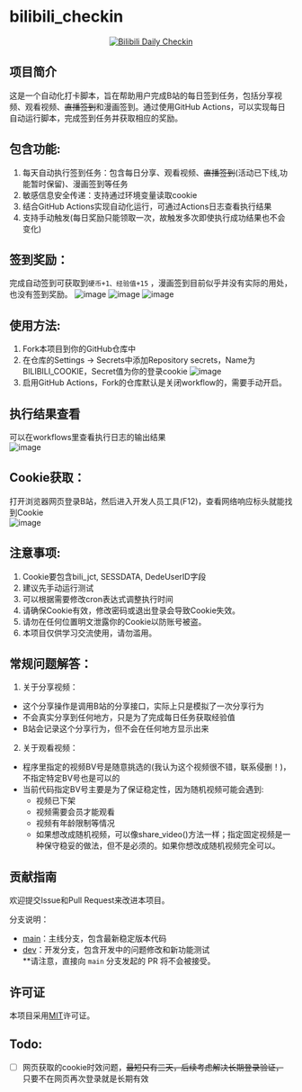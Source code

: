 # bilibili_checkin
<div align="center">

[![Bilibili Daily Checkin](https://github.com/Dangks/bilibili_checkin/actions/workflows/Bilibili_DailyCheckin.yml/badge.svg)](https://github.com/Dangks/bilibili_checkin/actions/workflows/Bilibili_DailyCheckin.yml)

</div>

## 项目简介
这是一个自动化打卡脚本，旨在帮助用户完成B站的每日签到任务，包括分享视频、观看视频、~~直播签到~~和漫画签到。通过使用GitHub Actions，可以实现每日自动运行脚本，完成签到任务并获取相应的奖励。  

## 包含功能:
1. 每天自动执行签到任务：包含每日分享、观看视频、~~直播签到~~(活动已下线,功能暂时保留)、漫画签到等任务  
2. 敏感信息安全传递：支持通过环境变量读取cookie  
3. 结合GitHub Actions实现自动化运行，可通过Actions日志查看执行结果   
4. 支持手动触发(每日奖励只能领取一次，故触发多次即使执行成功结果也不会变化)

## 签到奖励：
完成自动签到可获取到`硬币+1、经验值+15`  ，漫画签到目前似乎并没有实际的用处，也没有签到奖励。
![image](https://github.com/user-attachments/assets/32db5f6a-e023-4335-b458-c91b6504574c)
![image](https://github.com/user-attachments/assets/6136def4-ad03-4ab9-a959-c55737fb0c68)
![image](https://github.com/user-attachments/assets/23d8a98b-4143-4fb0-8ae9-47f42bf3a82d)

## 使用方法:  
1. Fork本项目到你的GitHub仓库中   
2. 在仓库的Settings -> Secrets中添加Repository secrets，Name为BILIBILI_COOKIE，Secret值为你的登录cookie
  ![image](https://github.com/user-attachments/assets/49f54e56-67d5-4749-b8f6-4cd5105a1684)
3. 启用GitHub Actions，Fork的仓库默认是关闭workflow的，需要手动开启。   

## 执行结果查看  
可以在workflows里查看执行日志的输出结果   
![image](https://github.com/user-attachments/assets/8fd0839b-5a62-46d0-9ad5-b10dd3f99b32)


## Cookie获取：  
打开浏览器网页登录B站，然后进入开发人员工具(F12)，查看网络响应标头就能找到Cookie  
![image](https://github.com/user-attachments/assets/269747ab-a1ed-473b-964d-8a25a3bf7382)



## 注意事项:  
1. Cookie要包含bili_jct, SESSDATA, DedeUserID字段  
2. 建议先手动运行测试  
3. 可以根据需要修改cron表达式调整执行时间  
4. 请确保Cookie有效，修改密码或退出登录会导致Cookie失效。  
5. 请勿在任何位置明文泄露你的Cookie以防账号被盗。  
6. 本项目仅供学习交流使用，请勿滥用。  


## 常规问题解答：  
1. 关于分享视频：  
- 这个分享操作是调用B站的分享接口，实际上只是模拟了一次分享行为  
- 不会真实分享到任何地方，只是为了完成每日任务获取经验值  
- B站会记录这个分享行为，但不会在任何地方显示出来  

2. 关于观看视频：  
- 程序里指定的视频BV号是随意挑选的(我认为这个视频很不错，联系侵删！)，不指定特定BV号也是可以的  
- 当前代码指定BV号主要是为了保证稳定性，因为随机视频可能会遇到:  
  - 视频已下架  
  - 视频需要会员才能观看   
  - 视频有年龄限制等情况  
  - 如果想改成随机视频，可以像share_video()方法一样；指定固定视频是一种保守稳妥的做法，但不是必须的。如果你想改成随机视频完全可以。  


## 贡献指南
欢迎提交Issue和Pull Request来改进本项目。

分支说明：
- [main](https://github.com/Dangks/bilibili_checkin/tree/main)：主线分支，包含最新稳定版本代码  
- [dev](https://github.com/Dangks/bilibili_checkin/tree/dev)：开发分支，包含开发中的问题修改和新功能测试  
**请注意，直接向 `main` 分支发起的 PR 将不会被接受。


## 许可证
本项目采用[MIT](./LICENSE)许可证。  


## Todo:
- [ ] 网页获取的cookie时效问题，~~最短只有三天，后续考虑解决长期登录验证，~~ 只要不在网页再次登录就是长期有效